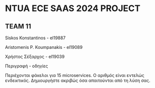 # NTUA ECE SAAS 2024 PROJECT
  
## TEAM 11

Siskos Konstantinos - el19887

Aristomenis P. Koumpanakis - el19089

Χρήστος Σέξαρχος - el19039  


  
Περιγραφή - οδηγίες
  
Περιέχονται φάκελοι για 15 microservices. Ο αριθμός είναι εντελώς ενδεικτικός. Δημιουργήστε ακριβώς όσα απαιτούνται από τη λύση σας.
